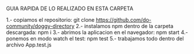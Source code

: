 GUIA RAPIDA DE LO REALIZADO EN ESTA CARPETA

1.- copiamos el repositorio: git clone https://github.com/do-community/doggy-directory
2.- instalamos npm dentro de la carpeta descargada: npm i
3.- abrimos la aplicacion en el navegador: npm start
4.- ponemos en modo watch el test: npm test
5.- trabajamos todo dentro del archivo App.test.js
